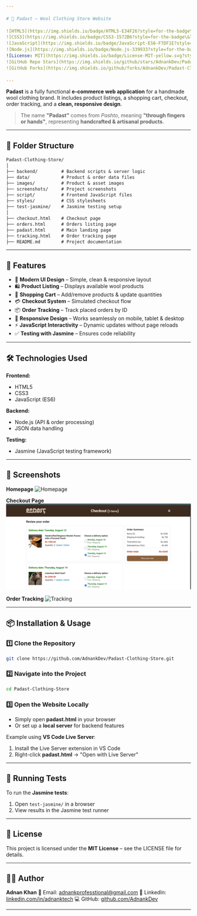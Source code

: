 ```yaml
---

# 🧶 Padast – Wool Clothing Store Website

![HTML5](https://img.shields.io/badge/HTML5-E34F26?style=for-the-badge\&logo=html5\&logoColor=white)
![CSS3](https://img.shields.io/badge/CSS3-1572B6?style=for-the-badge\&logo=css3\&logoColor=white)
![JavaScript](https://img.shields.io/badge/JavaScript-ES6-F7DF1E?style=for-the-badge\&logo=javascript\&logoColor=black)
![Node.js](https://img.shields.io/badge/Node.js-339933?style=for-the-badge\&logo=node.js\&logoColor=white)
![License: MIT](https://img.shields.io/badge/License-MIT-yellow.svg?style=for-the-badge)
![GitHub Repo Stars](https://img.shields.io/github/stars/AdnankDev/Padast-Clothing-Store?style=for-the-badge)
![GitHub Forks](https://img.shields.io/github/forks/AdnankDev/Padast-Clothing-Store?style=for-the-badge)

---
```


**Padast** is a fully functional **e-commerce web application** for a handmade wool clothing brand.
It includes product listings, a shopping cart, checkout, order tracking, and a **clean, responsive design**.

> The name **"Padast"** comes from *Pashto*, meaning **"through fingers or hands"**, representing **handcrafted & artisanal products**.

---

## 📂 Folder Structure

```
Padast-Clothing-Store/
│
├── backend/         # Backend scripts & server logic
├── data/            # Product & order data files
├── images/          # Product & asset images
├── screenshots/     # Project screenshots
├── script/          # Frontend JavaScript files
├── styles/          # CSS stylesheets
├── test-jasmine/    # Jasmine testing setup
│
├── checkout.html    # Checkout page
├── orders.html      # Orders listing page
├── padast.html      # Main landing page
├── tracking.html    # Order tracking page
├── README.md        # Project documentation
```

---

## 🚀 Features

* 🎨 **Modern UI Design** – Simple, clean & responsive layout
* 🛍 **Product Listing** – Displays available wool products
* 🛒 **Shopping Cart** – Add/remove products & update quantities
* 💳 **Checkout System** – Simulated checkout flow
* 📦 **Order Tracking** – Track placed orders by ID
* 📱 **Responsive Design** – Works seamlessly on mobile, tablet & desktop
* ⚡ **JavaScript Interactivity** – Dynamic updates without page reloads
* ✅ **Testing with Jasmine** – Ensures code reliability

---

## 🛠 Technologies Used

**Frontend:**

* HTML5
* CSS3
* JavaScript (ES6)

**Backend:**

* Node.js (API & order processing)
* JSON data handling

**Testing:**

* Jasmine (JavaScript testing framework)

---

## 📸 Screenshots

**Homepage**
![Homepage](screenshots/homepage.png)

**Checkout Page**
![Checkout](screenshots/checkout.png)

**Order Tracking**
![Tracking](screenshots/tracking.png)

---

## 📦 Installation & Usage

### 1️⃣ Clone the Repository

```bash
git clone https://github.com/AdnankDev/Padast-Clothing-Store.git
```

### 2️⃣ Navigate into the Project

```bash
cd Padast-Clothing-Store
```

### 3️⃣ Open the Website Locally

* Simply open **padast.html** in your browser
* Or set up a **local server** for backend features

Example using **VS Code Live Server**:

1. Install the Live Server extension in VS Code
2. Right-click **padast.html** → "Open with Live Server"

---

## 🧪 Running Tests

To run the **Jasmine tests**:

1. Open `test-jasmine/` in a browser
2. View results in the Jasmine test runner

---

## 📄 License

This project is licensed under the **MIT License** – see the LICENSE file for details.

---

## 👨‍💻 Author

**Adnan Khan**
📧 Email: [adnankprofesstional@gmail.com](mailto:adnankprofesstional@gmail.com)
🔗 LinkedIn: [linkedin.com/in/adnanktech](https://www.linkedin.com/in/adnanktech/)
💻 GitHub: [github.com/AdnankDev](https://github.com/AdnankDev)

---
